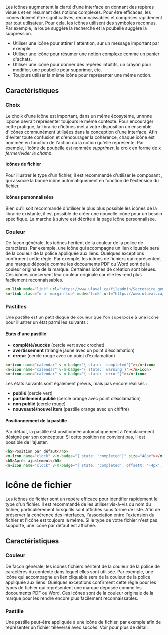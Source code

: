Les icônes augmentent la clarté d’une interface en donnant des repères visuels et en résumant des notions complexes. Pour être efficaces, les icônes doivent être significatives, reconnaissables et comprises rapidement par tout utilisateur. Pour cela, les icônes utilisent des symboles reconnus. Par exemple, la loupe suggère la recherche et la poubelle suggère la suppression.

<modul-do>
    <ul>
        <li>Utiliser une icône pour attirer l'attention, sur un message important par exemple.</li>
        <li>Utiliser une icône pour résumer une notion complexe comme un panier d'achats.</li>
        <li>Utiliser une icône pour donner des repères intuitifs, un crayon pour modifier, une poubelle pour supprimer, etc.</li>
        <li>Toujours utiliser la même icône pour représenter une même notion.</li>
    </ul>
</modul-do>

## Caractéristiques

### Choix
Le choix d'une icône est important, dans un même écosytème, unnnne icpone devrait représenter toujours le même contexte. Pour encourager cette pratique, <m-link mode="link" url='/normes/normes-graphiques/iconographie/librairie'>la librairie d'icônes</m-link> met à votre disposition un ensemble d'icônes communément utilisées dans la conception d'une interface. Afin d'éviter toute confusion et d'encourager la cohérence, chaque icône est nommée en fonction de l'action ou la notion qu'elle représente. Par exemple, l'icône de poubelle est nommée <em>supprimer</em>, la croix en forme de x <em>fermer/vider le champ</em>.

#### Icônes de fichier
Pour illustrer le type d'un fichier, il est recommandé d'utiliser le composant <modul-go name="m-icon-file"></modul-go>, qui associe la bonne icône automatiquement en fonction de l'extension du fichier.

#### Icônes personnalisées
Bien qu'il soit recommandé d'utiliser le plus plus possible les icônes de <m-link mode="link" url='/normes/normes-graphiques/iconographie/librairie'>la librairie existante</m-link>, il est possible de créer une nouvelle icône pour un besoin spécifique. La marche à suivre est décrite à la page <m-link mode="link" url='/normes/normes-graphiques/iconographie/icone-personnalisee'>icône personnalisée</m-link>.

### Couleur
De façon générale, les icônes héritent de la couleur de la police de caractères. Par exemple, une icône qui accompagne un lien cliquable sera de la couleur de la police appliquée aux liens. Quelques exceptions confirment cette règle. Par exemple, les icônes de fichiers qui représentent une marque déposée comme les docouments PDF ou Word sont de la couleur originale de la marque. Certaines icônes de création sont bleues. Ces icônes conservent leur couleur originale car elle les rend plus facilement reconnaissables.

<modul-demo>

```html
<m-link mode="link" url="https://www.ulaval.ca/fileadmin/Secretaire_general/Reglements/Reglement_des_etudes.pdf"><m-icon-file class="m-u--margin-right--s" size="16px" extension="pdf"></m-icon-file>Règlement des études</m-link><br/>
<m-link class="m-u--margin-top" mode="link" url="https://www.ulaval.ca/fileadmin/Secretaire_general/Reglements/Reglement_des_etudes.pdf"><m-icon-file class="m-u--margin-right--s" size="16px" extension="default"></m-icon-file>Fichier non reconnu</m-link>
```
</modul-demo>

### Pastilles
Une pastille est un petit disque de couleur que l'on superpose à une icône pour illustrer un état parmi les suivants&nbsp;:

#### États d'une pastille
* **complété/succès** (cercle vert avec crochet)
* **avertissement** (triangle jaune avec un point d’exclamation)
* **erreur** (cercle rouge avec un point d’exclamation)

<modul-demo>

```html
<m-icon name="calendar" v-m-badge="{ state: 'completed'}"></m-icon>
<m-icon name="calendar" v-m-badge="{ state: 'warning'}"></m-icon>
<m-icon name="calendar" v-m-badge="{ state: 'error'}"></m-icon>

```

</modul-demo>

Les états suivants sont également prévus, mais pas encore réalisés&nbsp;:

* **publié** (cercle vert)
* **partiellement publié** (cercle orange avec point d’exclamation)
* **non publié** (cercle rouge)
* **nouveauté/nouvel item** (pastille orange avec un chiffre)

#### Positionnement de la pastille
Par défaut, la pastille est positionnée automatiquement à l'emplacement désigné par son concepteur. Si cette position ne convient pas, il est possible de l'ajuster.

<modul-demo>

```html
<h5>Position par défaut</h5>
<m-icon name="clock" v-m-badge="{ state: 'completed'}" size="48px"></m-icon>
<h5>Après ajustement</h5>
<m-icon name="clock" v-m-badge="{ state: 'completed', offsetX: '-4px', offsetY: '-2px'}" size="48px"></m-icon>

```

</modul-demo>

# Icône de fichier
<!-- Exemple d'une liste d'icône de fichier avec non de fichier en libellé comme dans le téléverseur -->

Les icônes de fichier sont un repère efficace pour identifier rapidement le type d'un fichier. Il est recommandé de les utiliser vis-à-vis du nom du fichier, particulièrement lorsqu'ils sont affichés sous forme de liste. Afin de préserver la cohérence des interfaces, l'association entre l'extension du fichier et l'icône est toujours la même. Si le type de votre fichier n'est pas supporté, une icône par défaut est affichée.

## Caractéristiques

### Couleur
De façon générale, les icônes fichiers héritent de la couleur de la police de caractères du contexte dans lequel elles sont utilisée. Par exemple, une icône qui accompagne un lien cliquable sera de la couleur de la police appliquée aux liens. Quelques exceptions confirment cette règle pour les types de fichier qui représentent une marque déposée comme les docouments PDF ou Word. Ces icônes sont de la couleur originale de la marque pour les rendre encore plus facilement reconnaissables.
<!-- Exemple d'icône de fichier Word et PDF et d'autre dans la couleur d'origine. -->

### Pastille
Une pastille peut-être appliquée à une icône de fichier, par exemple afin de représenter un fichier téléversé avec succès. Voir <modul-go name=""></modul-go> pour plus de détail.
<!-- Exemple d'icône de fichier avec pastille comme dans le téléverseur succès et error -->